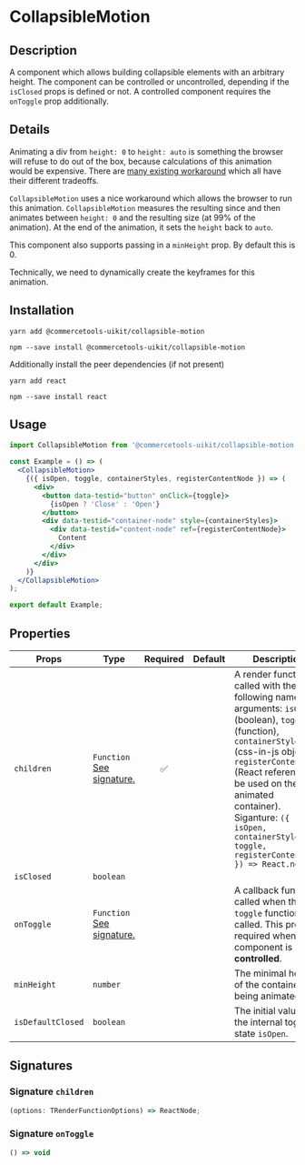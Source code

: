 <!-- THIS IS AN AUTOGENERATED FILE. DO NOT EDIT THIS FILE DIRECTLY. -->
<!-- This file is created by the `yarn generate-readme` script. -->

# CollapsibleMotion

## Description

A component which allows building collapsible elements with an arbitrary height. The component can be controlled or uncontrolled, depending if the `isClosed` props is defined or not. A controlled component requires the `onToggle` prop additionally.

## Details

Animating a div from `height: 0` to `height: auto` is something the browser will refuse to do out of the box, because calculations of this animation would be expensive.
There are [many existing workaround](https://css-tricks.com/using-css-transitions-auto-dimensions/) which all have their different tradeoffs.

`CollapsibleMotion` uses a nice workaround which allows the browser to run this animation. `CollapsibleMotion` measures the resulting since and then animates between `height: 0` and the resulting size (at 99% of the animation). At the end of the animation, it sets the `height` back to `auto`.

This component also supports passing in a `minHeight` prop. By default this is 0.

Technically, we need to dynamically create the keyframes for this animation.

## Installation

```
yarn add @commercetools-uikit/collapsible-motion
```

```
npm --save install @commercetools-uikit/collapsible-motion
```

Additionally install the peer dependencies (if not present)

```
yarn add react
```

```
npm --save install react
```

## Usage

```jsx
import CollapsibleMotion from '@commercetools-uikit/collapsible-motion';

const Example = () => (
  <CollapsibleMotion>
    {({ isOpen, toggle, containerStyles, registerContentNode }) => (
      <div>
        <button data-testid="button" onClick={toggle}>
          {isOpen ? 'Close' : 'Open'}
        </button>
        <div data-testid="container-node" style={containerStyles}>
          <div data-testid="content-node" ref={registerContentNode}>
            Content
          </div>
        </div>
      </div>
    )}
  </CollapsibleMotion>
);

export default Example;
```

## Properties

| Props             | Type                                                 | Required | Default | Description                                                                                                                                                                                                                                                                                                                        |
| ----------------- | ---------------------------------------------------- | :------: | ------- | ---------------------------------------------------------------------------------------------------------------------------------------------------------------------------------------------------------------------------------------------------------------------------------------------------------------------------------- |
| `children`        | `Function`<br/>[See signature.](#signature-children) |    ✅    |         | A render function, called with the following named arguments: `isOpen` (boolean), `toggle` (function),&#xA;`containerStyles` (css-in-js object), `registerContentNode` (React reference to be used on the animated container).&#xA;<br/>&#xA;Siganture: `({ isOpen, containerStyles, toggle, registerContentNode }) => React.node` |
| `isClosed`        | `boolean`                                            |          |         |                                                                                                                                                                                                                                                                                                                                    |
| `onToggle`        | `Function`<br/>[See signature.](#signature-ontoggle) |          |         | A callback function called when the `toggle` function is called. This prop is required when the component is **controlled**.                                                                                                                                                                                                       |
| `minHeight`       | `number`                                             |          |         | The minimal height of the container being animated.                                                                                                                                                                                                                                                                                |
| `isDefaultClosed` | `boolean`                                            |          |         | The initial value to the internal toggle state `isOpen`.                                                                                                                                                                                                                                                                           |

## Signatures

### Signature `children`

```ts
(options: TRenderFunctionOptions) => ReactNode;
```

### Signature `onToggle`

```ts
() => void
```
